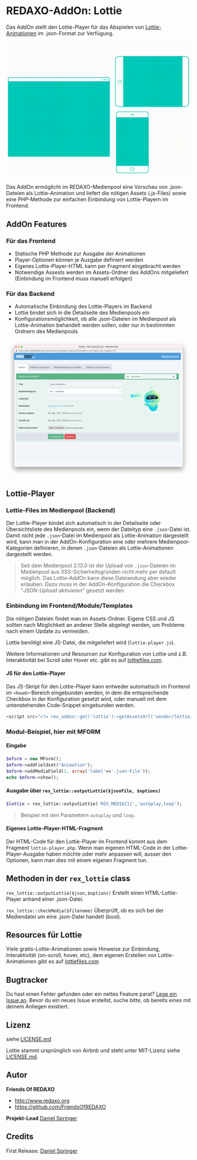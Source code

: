 
# REDAXO-AddOn: Lottie

Das AddOn stellt den Lottie-Player für das Abspielen von [Lottie-Animationen](https://lottiefiles.com/) im .json-Format zur Verfügung.

![Screenshot](https://raw.githubusercontent.com/FriendsOfREDAXO/lottie/assets/titel-animation.gif)

Das AddOn ermöglicht im REDAXO-Medienpool eine Vorschau von .json-Dateien als Lottie-Animation und liefert die nötigen Assets (.js-Files) sowie eine PHP-Methode zur einfachen Einbindung von Lottie-Playern im Frontend.

## AddOn Features
### Für das Frontend
- Statische PHP Methode zur Ausgabe der Animationen
- Player-Optionen können je Ausgabe definiert werden
- Eigenes Lottie-Player-HTML kann per Fragment eingebracht werden
- Notwendige Assests werden im Assets-Ordner des AddOns mitgeliefert (Einbindung im Frontend muss manuell erfolgen)

### Für das Backend
- Automatische Einbindung des Lottie-Players im Backend
- Lottie bindet sich in die Detailseite des Medienpools ein
- Konfigurationsmöglichkeit, ob alle .json-Dateien im Medienpool als Lottie-Animation behandelt werden sollen, oder nur in bestimmten Ordnern des Medienpools

![Screenshot](https://raw.githubusercontent.com/FriendsOfREDAXO/lottie/assets/screenshot-medienpool.png)

## Lottie-Player

### Lottie-Files im Medienpool (Backend)

Der Lottie-Player bindet sich automatisch in der Detailseite oder Übersichtsliste des Medienpools ein, wenn der Dateityp eine `.json`-Datei ist. Damit nicht jede `.json`-Datei im Medienpool als Lottie-Animation dargestellt wird, kann man in der AddOn-Konfiguration eine oder mehrere Medienpool-Kategorien definieren, in denen `.json`-Dateien als Lottie-Animationen dargestellt werden.

> Seit dem Medienpool 2.13.0 ist der Upload von `.json`-Dateien im Medienpool aus XSS-Sicherheitsgründen nicht mehr per default möglich. Das Lottie-AddOn kann diese Dateiendung aber wieder erlauben. Dazu muss in der AddOn-Konfiguration die Checkbox "<i>JSON-Upload aktivieren</i>" gesetzt werden.

### Einbindung im Frontend/Module/Templates

Die nötigen Dateien findet man im Assets-Ordner.
Eigene CSS und JS sollten nach Möglichkeit an anderer Stelle abgelegt werden, um Probleme nach einem Update zu vermeiden.

Lottie benötigt eine JS-Datei, die mitgeliefert wird (`lottie-player.js`).

Weitere Informationen und Resourcen zur Konfiguration von Lottie und z.B. Interaktivität bei Scroll oder Hover etc. gibt es auf [lottiefiles.com](https://lottiefiles.com).

#### JS für den Lottie-Player

Das JS-Skript für den Lottie-Player kann entweder automatisch im Frontend im `<head>`-Bereich eingebunden werden, in dem die entsprechende Checkbox in der Konfiguration gesetzt wird, oder manuell mit dem untenstehenden Code-Snippet eingebunden werden.
```php
<script src="<?= rex_addon::get('lottie')->getAssetsUrl('vendor/lottie/lottie-player.js') ?>"></script>
```

### Modul-Beispiel, hier mit MFORM

#### Eingabe

```php
$mform = new MForm();
$mform->addFieldset("Animation");
$mform->addMediaField(1, array('label'=>'.json-File'));
echo $mform->show();
```

#### Ausgabe über `rex_lottie::outputLottie($jsonFile, $options)`

```php
$lottie = rex_lottie::outputLottie('REX_MEDIA[1]','autoplay,loop');
```
> Beispiel mit den Parametern `autoplay` und `loop`.

#### Eigenes Lottie-Player-HTML-Fragment
Der HTML-Code für den Lottie-Player im Frontend kommt aus dem Fragment `lottie-player.php`. Wenn man eigenen HTML-Code in der Lottie-Player-Ausgabe haben möchte oder mehr anpassen will, ausser den Optionen, kann man dies mit einem eigenen Fragment tun.

## Methoden in der `rex_lottie` class

`rex_lottie::outputLottie($json,$options)`
Erstellt einen HTML-Lottie-Player anhand einer .json-Datei.

`rex_lottie::checkMedia($filename)`
Überprüft, ob es sich bei der Mediendatei um eine .json-Datei handelt (bool).

## Resources für Lottie
Viele gratis-Lottie-Animationen sowie Hinweise zur Einbindung, Interaktivität (on-scroll, hover, etc), dem eigenen Erstellen von Lottie-Animationen gibt es auf [lottiefiles.com](https://lottiefiles.com)

## Bugtracker

Du hast einen Fehler gefunden oder ein nettes Feature parat? [Lege ein Issue an](https://github.com/FriendsOfREDAXO/lottie/issues). Bevor du ein neues Issue erstellst, suche bitte, ob bereits eines mit deinem Anliegen existiert.

## Lizenz

siehe [LICENSE.md](https://github.com/FriendsOfREDAXO/lottie/blob/master/LICENSE.md)

Lottie stammt ursprünglich von Airbnb und steht unter MIT-Lizenz siehe [LICENSE.md](https://github.com/airbnb/lottie/blob/master/LICENSE).


## Autor

**Friends Of REDAXO**

* http://www.redaxo.org
* https://github.com/FriendsOfREDAXO

**Projekt-Lead**
[Daniel Springer](https://github.com/danspringer)


## Credits

First Release: [Daniel Springer](https://github.com/danspringer)
